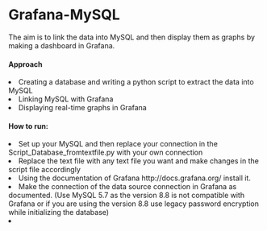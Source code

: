 # Grafana-MySQL
The aim is to link the data into MySQL and then display them as graphs by making a dashboard in Grafana.

<h4>Approach</h4>
<li>Creating a database and writing a python script to extract the data into MySQL</li>
<li>Linking MySQL with Grafana</li>
<li>Displaying real-time graphs in Grafana</li>

<h4>How to run:</h4>
<li>Set up your MySQL and then replace your connection in the Script_Database_fromtextfile.py with your own connection</li>
<li>Replace the text file with any text file you want and make changes in the script file accordingly</li>
<li>Using the documentation of Grafana http://docs.grafana.org/ install it.</li>
<li>Make the connection of the data source connection in Grafana as documented. (Use MySQL 5.7 as the version 8.8 is not compatible with Grafana or if you are using the version 8.8 use legacy password encryption while initializing the database)</li>
<li></li>
